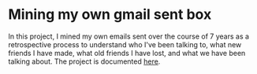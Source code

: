 Mining my own gmail sent box
============
In this project, I mined my own emails sent over the course of 7 years as a retrospective process to understand who I've been talking to, what new friends I have made, what old friends I have lost, and what we have been talking about. The project is documented [here](http://www.runzemc.com/2014/09/what-mining-my-own-emails-told-me-about-myself.html).
